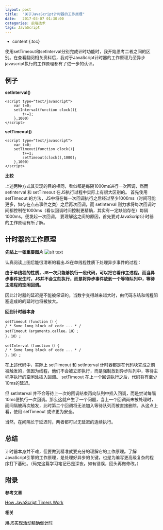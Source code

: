 ```yaml
---
layout: post
title:  "关于JavaScript计时器的工作原理"
date:   2017-03-07 01:30:00
categories: 前端技术
tags: JavaScript
---
```


* content
{:toc}

使用setTimeout和setInterval分别完成计时功能时，我开始思考二者之间的区别。在查看翻阅相关资料后，我对于JavaScript计时器的工作原理乃至异步javascript执行的工作原理都有了进一步的认识。



## 例子

**setInterval()** 

```
<script type="text/javascript">
	var t=0;
	setInterval(function clock(){
		t+=1;
	},1000)
</script>
```
**setTimeout()**

```
<script type="text/javascript">
	var t=0;
	setTimeout(function clock(){
		t+=1;
		setTimeout(clock(),1000);
	},1000)
</script>
```
**比较**

上述两种方式其实现的目的相同，看似都是每隔1000ms进行一次回调，然而 setInterval 和 setTimeout 在JS执行过程中实际上有很大区别的。
首先使用 setTimeout 的方法，JS中将在每一次回调执行之后经过至少1000ms（时间可能更多，如存在点击事件之类）之后再次回调，而 setInterval 则力求将每次回调时间都控制在1000ms（看似回调时间控制更精确，其实有一定缺陷存在）每隔1000ms，便发起一次回调。
要理解这之间的原因，首先要对JavaScript计时器的工作原理有所了解。

## 计时器的工作原理

**先贴上一张重要图片**
![alt text](http://omem0e1o1.bkt.clouddn.com/Timers.png "Timers")

认真阅读上图后能很清晰的看出JS在单线程性质下处理异步事件的过程：

<strong>由于单线程的性质，JS一次只能够执行一段代码，可以把它看作主进程。而当异步事件发生时，JS并不会立刻执行，而是将异步事件放到一个等待队列中，等待主进程的空闲回调。</strong>

因此计时器的延迟是不能被保证的。当数字变得越来越大时，由代码冻结和线程阻塞造成的的延时也将被放大。

**回到计时器本身**

```
setTimeout（function（）{ 
/ * Some long block of code ... * / 
setTimeout（arguments.callee，10）; 
}，10）;
```
```
setInterval（function（）{ 
/ * Some long block of code ... * / 
}，10）;
``` 
 在上述代码中，实际上 setTimeout 和 setInterval 计时器都是在代码块完成之前被触发的，但因为线程，他们不会被立即执行，而是强制放到异步队列中，等待主程序执行的空闲处插入回调。 setTimeout 在上一个回调执行之后，代码将有至少10ms的延迟。

但 setInterval 并不会等待上一次的回调结束再向队列中插入回调，而是尝试每隔10ms便执行一次回调。那么这就产生了一个问题，当上一个回调尚未被处理时，而间隔被再次触发，此时第二个回调将无法加入等待队列而被直接删除。从这点上看，使用 setTimeout 或许更为安全。

当然，在间隔长于延迟时，两者都可以无延迟的连续执行。

## 总结

计时器本身并不难，但要做到精准就要充分的理解它的工作原理。了解JavaScript引擎的工作原理，是处理好异步的关键，也是为编写更高级复杂的程序打下基础。（码完这篇学习笔记已是深夜，如有错误，回头再做修改。）

## 附录

**参考文章**

[How JavaScript Timers Work](http://ejohn.org/blog/how-javascript-timers-work/)

**相关**

[用JS实现活动精确倒计时](http://www.xuanfengge.com/js-realizes-precise-countdown.html)

